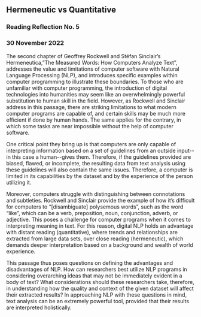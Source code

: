 ## Hermeneutic vs Quantitative


### Reading Reflection No. 5

### 30 November 2022

The second chapter of Geoffrey Rockwell and Stéfan Sinclair’s Hermeneutica,”The Measured Words: How Computers Analyze Text”, addresses the value and limitations of computer software with Natural Language Processing (NLP), and introduces specific examples within computer programming to illustrate these boundaries. To those who are unfamiliar with computer programming, the introduction of digital technologies into humanities may seem like an overwhelmingly powerful substitution to human skill in the field. However, as Rockwell and Sinclair address in this passage, there are striking limitations to what modern computer programs are capable of, and certain skills may be much more efficient if done by human hands. The same applies for the contrary, in which some tasks are near impossible without the help of computer software. 

One critical point they bring up is that computers are only capable of interpreting information based on a set of guidelines from an outside input--in this case a human--gives them. Therefore, if the guidelines provided are biased, flawed, or incomplete, the resulting data from text analysis using these guidelines will also contain the same issues. Therefore, a computer is limited in its capabilities by the dataset and by the experience of the person utilizing it. 

Moreover, computers struggle with distinguishing between connotations and subtleties. Rockwell and Sinclair provide the example of how it’s difficult for computers to “[disambiguate] polysemous words”, such as the word “like”, which can be a verb, preposition, noun, conjunction, adverb, or adjective. This poses a challenge for computer programs when it comes to interpreting meaning in text. For this reason, digital NLP holds an advantage with distant reading (quantitative), where trends and relationships are extracted from large data sets, over close reading (hermeneutic), which demands deeper interpretation based on a background and wealth of world experience.  

This passage thus poses questions on defining the advantages and disadvantages of NLP. How can researchers best utilize NLP programs in considering overarching ideas that may not be immediately evident in a body of text? What considerations should these researchers take, therefore, in understanding how the quality and context of the given dataset will affect their extracted results? In approaching NLP with these questions in mind, text analysis can be an extremely powerful tool, provided that their results are interpreted holistically. 



```python

```
